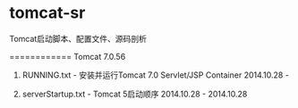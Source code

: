 tomcat-sr
=========

Tomcat启动脚本、配置文件、源码剖析

============
Tomcat 7.0.56
1. RUNNING.txt - 安装并运行Tomcat 7.0 Servlet/JSP Container
	2014.10.28 - 

2. serverStartup.txt - Tomcat 5启动顺序
	2014.10.28 - 2014.10.28
